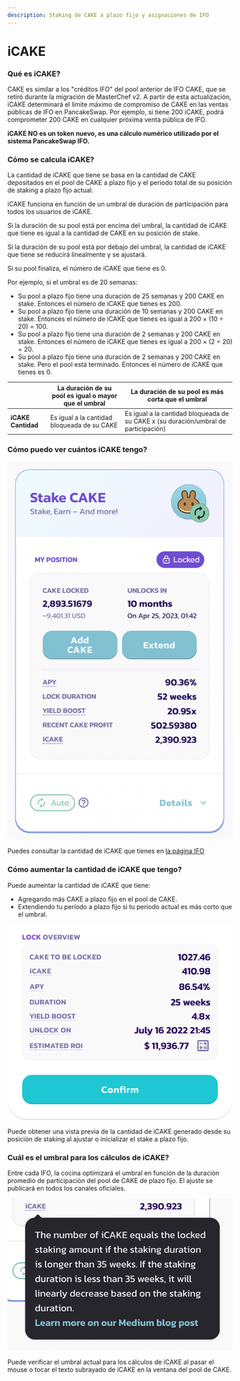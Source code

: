 ```yaml
---
description: Staking de CAKE a plazo fijo y asignaciones de IFO
---
```


# iCAKE

### Qué es **iCAKE?**

CAKE es similar a los "créditos IFO" del pool anterior de IFO CAKE, que se retiró durante la migración de MasterChef v2. A partir de esta actualización, iCAKE determinará el límite máximo de compromiso de CAKE en las ventas públicas de IFO en PancakeSwap. Por ejemplo, si tiene 200 iCAKE, podrá comprometer 200 CAKE en cualquier próxima venta pública de IFO.&#x20;

**iCAKE NO es un token nuevo, es una cálculo numérico utilizado por el sistema PancakeSwap IFO.**

### Cómo se calcula iCAKE?

La cantidad de iCAKE que tiene se basa en la cantidad de CAKE depositados en el pool de CAKE a plazo fijo y el periodo total de su posición de staking a plazo fijo actual.

iCAKE funciona en función de un umbral de duración de participación para todos los usuarios de iCAKE.&#x20;

Si la duración de su pool está por encima del umbral, la cantidad de iCAKE que tiene es igual a la cantidad de CAKE en su posición de stake.&#x20;

Si la duración de su pool está por debajo del umbral, la cantidad de iCAKE que tiene se reducirá linealmente y se ajustará.&#x20;

Si su pool finaliza, el número de iCAKE que tiene es 0.&#x20;



Por ejemplo, si el umbral es de 20 semanas:

* Su pool a plazo fijo tiene una duración de 25 semanas y 200 CAKE en stake. Entonces el número de iCAKE que tienes es 200.
* Su pool a plazo fijo tiene una duración de 10 semanas y 200 CAKE en stake. Entonces el número de iCAKE que tienes es igual a 200 × (10 ÷ 20) = 100.
* Su pool a plazo fijo tiene una duración de 2 semanas y 200 CAKE en stake. Entonces el número de iCAKE que tienes es igual a 200 × (2 ÷ 20) = 20.
* Su pool a plazo fijo tiene una duración de 2 semanas y 200 CAKE en stake. Pero el pool está terminado. Entonces el número de iCAKE que tienes es 0.

|                    | La duración de su pool es igual o mayor que el umbral | La duración de su pool es más corta que el umbral                                   |
| ------------------ | ----------------------------------------------------- | ----------------------------------------------------------------------------------- |
| **iCAKE Cantidad** | Es igual a la cantidad bloqueada de su CAKE           | Es igual a la cantidad bloqueada de su CAKE x (su duración/umbral de participación) |

### Cómo puedo ver cuántos iCAKE tengo?

![](<../../.gitbook/assets/image (172) (1).png>)

Puedes consultar la cantidad de iCAKE que tienes en [la página IFO](https://pancakeswap.finance/ifo)

### Cómo aumentar la cantidad de iCAKE que tengo?

Puede aumentar la cantidad de iCAKE que tiene:

* Agregando más CAKE a plazo fijo en el pool de CAKE.
* Extendiendo tu período a plazo fijo si tu período actual es más corto que el umbral.

****![](<../../.gitbook/assets/image (175).png>)****

Puede obtener una vista previa de la cantidad de iCAKE generado desde su posición de staking al ajustar o inicializar el stake a plazo fijo.

### Cuál es el umbral para los cálculos de iCAKE?

Entre cada IFO, la cocina optimizará el umbral en función de la duración promedio de participación del pool de CAKE de plazo fijo. El ajuste se publicará en todos los canales oficiales.

![](<../../.gitbook/assets/image (174).png>)

Puede verificar el umbral actual para los cálculos de iCAKE al pasar el mouse o tocar el texto subrayado de iCAKE en la ventana del pool de CAKE.
